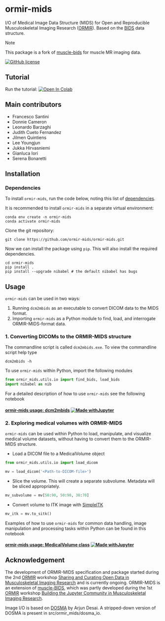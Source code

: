 # ormir-mids
I/O of Medical Image Data Structure (MIDS) for Open and Reproducible Musculoskeletal Imaging Research ([ORMIR](https://ormircommunity.github.io/)). Based on the [BIDS](https://bids.neuroimaging.io/) data structure.

> [!NOTE]  
> This package is a fork of [muscle-bids](https://github.com/muscle-bids/muscle-bids) for muscle MR imaging data.

[![GitHub license](https://img.shields.io/github/license/ormir-mids/ormir-mids)](https://github.com/ormir-mids/ormir-mids/blob/main/LICENSE)

## Tutorial
Run the tutorial: [![Open In Colab](https://colab.research.google.com/assets/colab-badge.svg)](https://colab.research.google.com/github/muscle-bids/muscle-bids/blob/main/jupyter/Muscle-bids_dcm2mbids.ipynb)

## Main contributors

* Francesco Santini
* Donnie Cameron
* Leonardo Barzaghi
* Judith Cueto Fernandez
* Jilmen Quintiens
* Lee Youngjun
* Jukka Hirvasniemi
* Gianluca Iori
* Serena Bonaretti

## Installation

### Dependencies
To install `ormir-mids`, run the code below, noting this list of [dependencies](dependencies.md).

It is recommended to install `ormir-mids` in a separate virtual environment:
```commandline
conda env create -n ormir-mids
conda activate ormir-mids
```

Clone the git repository:
```shell
git clone https://github.com/ormir-mids/ormir-mids.git
```
Now we can install the package using `pip`. This will also install the required dependencies.
```shell
cd ormir-mids
pip install .
pip install --upgrade nibabel # the default nibabel has bugs
```

## Usage
`ormir-mids` can be used in two ways: 
    
1. Running `dcm2mbids` as an executable to convert DICOM data to the MIDS format.
2. Importing `ormir-mids` as a Python module to find, load, and interrogate ORMIR-MIDS-format data.

### 1. Converting DICOMs to the ORMIR-MIDS structure

The commandline script is called `dcm2mbids.exe`. To view the commandline script help type
```commandline
dcm2mbids -h
```

To use `ormir-mids` within Python, import the following modules
```python
from ormir_mids.utils.io import find_bids, load_bids
import nibabel as nib
```

For a detailed description of how to use `ormir-mids` see the following notebook
#### [ormir-mids usage: dcm2mbids](examples/jupyter/Muscle-bids_dcm2mbids.ipynb) [![Made withJupyter](https://img.shields.io/badge/Made%20with-Jupyter-orange?style=for-the-badge&logo=Jupyter)](examples/jupyter/Muscle-bids_dcm2mbids.ipynb)

### 2. Exploring medical volumes with ORMIR-MIDS
`ormir-mids` can be used within Python to load, manipulate, and visualize medical volume datasets, without having to convert them to the ORMIR-MIDS structure.

- Load a DICOM file to a MedicalVolume object

```python
from ormir_mids.utils.io import load_dicom
```
```python
mv = load_dicom('<Path-to-DICOM-file>')
```

- Slice the volume. This will create a separate subvolume. Metadata will be sliced appropriately.
```python
mv_subvolume = mv[50:90, 50:90, 30:70]
```

- Convert volume to ITK image with [SimpleITK](https://simpleitk.org/)
```python
mv_itk = mv.to_sitk()
```


Examples of how to use `ormir-mids` for common data handling, image manipulation and processing tasks within Python can be found in this notebook
#### [ormir-mids usage: MedicalVolume class](examples/jupyter/Muscle-bids_MedicalVolume_tests.ipynb) [![Made withJupyter](https://img.shields.io/badge/Made%20with-Jupyter-orange?style=for-the-badge&logo=Jupyter)](examples/jupyter/Muscle-bids_MedicalVolume_tests.ipynb)



## Acknowledgement

The development of ORMIR-MIDS specification and package started during the 2nd [ORMIR](https://ormircommunity.github.io/) workshop [Sharing and Curating Open Data in Musculoskeletal Imaging Research](https://github.com/ORMIRcommunity/2024_2nd_ORMIR_WS/blob/main/README.md) and is currently ongoing. ORMIR-MIDS is an extension of [muscle-BIDS](https://github.com/muscle-bids/muscle-bids), which was partly developed during the 1st [ORMIR](https://ormircommunity.github.io/) workshop [Building the Jupyter Community in Musculoskeletal Imaging Research](https://github.com/JCMSK/2022_JCW/blob/main/README.md). 

Image I/O is based on [DOSMA](https://github.com/ad12/DOSMA) by Arjun Desai. A stripped-down version of DOSMA is present
in src/ormir_mids/dosma_io.
